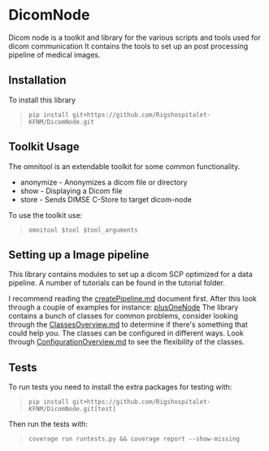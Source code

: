 # DicomNode

Dicom node is a toolkit and library for the various scripts and tools used for dicom communication
It contains the tools to set up an post processing pipeline of medical images.

## Installation

To install this library
> `pip install git+https://github.com/Rigshospitalet-KFNM/DicomNode.git`

## Toolkit Usage

The omnitool is an extendable toolkit for some common functionality.

* anonymize - Anonymizes a dicom file or directory
* show - Displaying a Dicom file
* store - Sends DIMSE C-Store to target dicom-node

To use the toolkit use:
> `omnitool $tool $tool_arguments`

## Setting up a Image pipeline

This library contains modules to set up a dicom SCP optimized for a data pipeline.
A number of tutorials can be found in the tutorial folder.

I recommend reading the [createPipeline.md](tutorials/CreatePipeline.md) document first.
After this look through a couple of examples for instance: [plusOneNode](examples/plusOneNode.py)
The library contains a bunch of classes for common problems, consider looking through the [ClassesOverview.md](tutorials/ClassOverview.md) to determine if there's something that could help you.
The classes can be configured in different ways. Look through [ConfigurationOverview.md](tutorials/ConfigurationOverview.md) to see the flexibility of the classes.

## Tests

To run tests you need to install the extra packages for testing with:
> `pip install git+https://github.com/Rigshospitalet-KFNM/DicomNode.git[test]`

Then run the tests with:
> `coverage run runtests.py && coverage report --show-missing`
